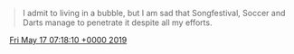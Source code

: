 > I admit to living in a bubble, but I am sad that Songfestival, Soccer and Darts manage to penetrate it despite all my efforts\.

<img src="../../media/tweet.ico" width="12" /> [Fri May 17 07:18:10 +0000 2019](https://twitter.com/DromerDenker/status/1129284959196336128)